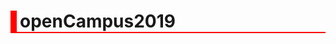 # openCampus2019

<!DOCTYPE html>
<html>

<head>
    <meta charset="UTF-8">
    <title>Picture separator</title>
    <style>
        img {
            width: 600px;

        }
        section{
            display: none;
        }
        h1{
            border-left: solid 10px red;
            border-bottom: solid 2px red;
            padding-left: 5px;
        }
        #secFuji{
            display: block;
        }
        
        .container{
            display: flex;
            flex-direction: row;


        }
        .parts{
            flex-direction: column;
            width: 195px;
            height: 3ex;
            vertical-align: middle;;
            /* border: solid 1px red; */
        }

    </style>
    <script>
        function moveKitadake(){
            var item = document.getElementById( "secFuji");
            item.style.display = "none";
            var item = document.getElementById( "secKitadake");
            item.style.display="block"
        }
        function movesecOkuhodakadake(){
            var item = document.getElementById( "secKitadake");
            item.style.display = "none";
            var item = document.getElementById( "secOkuhodakadake");
            item.style.display="block"

        }
    </script>
</head>

<body>
    <header>
        <h1>JavaScriptで画面を移動 する</h1>

    </header>
    <section id="secFuji">
        <h1>みんなが登りたい富士山</h1>
        <img src="aaa.jpg" alt="Mt.Fuji">
        <div class="container">
            <div class="parts"></div>
            <div class="parts"></div>
            <div class="parts" onclick="moveKitadake()">Next</div>
        </div>
    </section>
    <section id="secKitadake">
        <h1>意外と2番目に高い山は知らない北岳</h1>
        <img src="bbb.jpg" alt="Mt.Kitadake">
        <div class="container">
            <div class="parts">Beofre</div>
            <div class="parts"></div>
            <div class="parts" onclick="movesecOkuhodakadake()">Next</div>
        </div>

    </section>
    <section id="secOkuhodakadake">
        <h1>3番目に高い山は知らないでしょ？奥穂高岳</h1>
        <img src="ccc.jpg" alt="Mt.okuhodaka">
        <div class="container">
            <div class="parts">before</div>
            <div class="parts"></div>
            <div class="parts">Next</div>
        </div>

    </section>
    <section id="secYaridake">
        <h1>山をのぼる人のあこがれ槍岳</h1>
        <img src="ddd.jpg" alt="Mt.Yaridake">
        <div class="container">
            <div class="parts">before</div>
            <div class="parts"></div>
            <div class="parts"></div>
        </div>

    </section>
</body>

</html>
